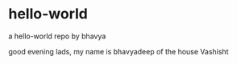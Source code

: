 # hello-world
a hello-world repo by bhavya

good evening lads, my name is bhavyadeep of the house Vashisht
